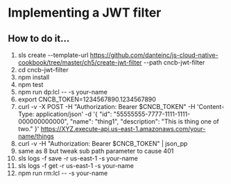 # Implementing a JWT filter

## How to do it...
1. sls create --template-url https://github.com/danteinc/js-cloud-native-cookbook/tree/master/ch5/create-jwt-filter --path cncb-jwt-filter
2. cd cncb-jwt-filter
3. npm install
4. npm test
5. npm run dp:lcl -- -s your-name
6. export CNCB_TOKEN=1234567890.1234567890
7. curl -v -X POST -H "Authorization: Bearer $CNCB_TOKEN" -H 'Content-Type: application/json' -d '{ "id": "55555555-7777-1111-1111-000000000000", "name": "thing1", "description": "This is thing one of two." }' https://XYZ.execute-api.us-east-1.amazonaws.com/your-name/things
8. curl -v -H "Authorization: Bearer $CNCB_TOKEN" <Location response header from POST> | json_pp
9. same as 8 but tweak sub path parameter to cause 401
10. sls logs -f save -r us-east-1 -s your-name
11. sls logs -f get -r us-east-1 -s your-name
12. npm run rm:lcl -- -s your-name
